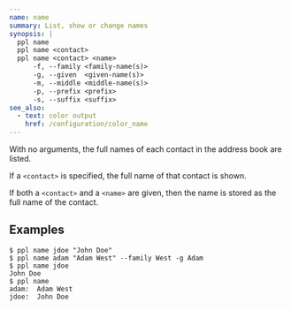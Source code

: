 ```yaml
---
name: name
summary: List, show or change names
synopsis: |
  ppl name
  ppl name <contact>
  ppl name <contact> <name>
      -f, --family <family-name(s)>
      -g, --given  <given-name(s)>
      -m, --middle <middle-name(s)>
      -p, --prefix <prefix>
      -s, --suffix <suffix>
see_also:
  - text: color output
    href: /configuration/color_name
---
```


With no arguments, the full names of each contact in the address book are
listed.

If a `<contact>` is specified, the full name of that contact is shown.

If both a `<contact>` and a `<name>` are given, then the name is stored as the
full name of the contact.

## Examples

    $ ppl name jdoe "John Doe"
    $ ppl name adam "Adam West" --family West -g Adam
    $ ppl name jdoe
    John Doe
    $ ppl name
    adam:  Adam West
    jdoe:  John Doe

